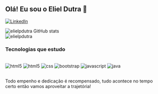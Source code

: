 ## Olá! Eu sou o Eliel Dutra 👋

[![LinkedIn](https://img.shields.io/badge/LinkedIn-0077B5?style=for-the-badge&logo=linkedin&logoColor=white)](https://www.linkedin.com/in/eliel-porto-dutra-b301211b1/)

![elielpdutra GitHub stats](https://github-readme-stats.vercel.app/api?username=elielpdutra&show_icons=true&theme=radical)
<br/>
![elielpdutra](https://github-readme-stats.vercel.app/api/top-langs/?username=elielpdutra&theme=tokyonight&custom_title=Linguagens_mais_usadas&langs_count=10&card_width=450px)<br/>

### Tecnologias que estudo

<div style="display: inline_block"> <br>
  <img align="center" alt="html5" src="https://img.shields.io/badge/GIT-E44C30?style=for-the-badge&logo=git&logoColor=white" />
  <img align="center" alt="html5" src="https://img.shields.io/badge/HTML-239120?style=for-the-badge&logo=html5&logoColor=white">
  <img align="center" alt="css" src="https://img.shields.io/badge/CSS-239120?&style=for-the-badge&logo=css3&logoColor=white">
  <img align="center" alt="bootstrap" src="https://img.shields.io/badge/Bootstrap-563D7C?style=for-the-badge&logo=bootstrap&logoColor=white">
  <img align="center" alt="javascript" src="https://img.shields.io/badge/JavaScript-323330?style=for-the-badge&logo=javascript&logoColor=F7DF1E">
  <img align="center" alt="java" src="https://img.shields.io/badge/Java-ED8B00?style=for-the-badge&logo=openjdk&logoColor=white">
</div> <br>

Todo empenho e dedicação é recompensado, tudo acontece no tempo certo então vamos aproveitar a trajetória!

